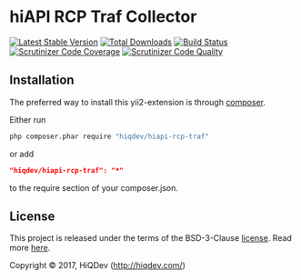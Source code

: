 # hiAPI RCP Traf Collector

[![Latest Stable Version](https://poser.pugx.org/hiqdev/hiapi-rcp-traf/v/stable)](https://packagist.org/packages/hiqdev/hiapi-rcp-traf)
[![Total Downloads](https://poser.pugx.org/hiqdev/hiapi-rcp-traf/downloads)](https://packagist.org/packages/hiqdev/hiapi-rcp-traf)
[![Build Status](https://img.shields.io/travis/hiqdev/hiapi-rcp-traf.svg)](https://travis-ci.org/hiqdev/hiapi-rcp-traf)
[![Scrutinizer Code Coverage](https://img.shields.io/scrutinizer/coverage/g/hiqdev/hiapi-rcp-traf.svg)](https://scrutinizer-ci.com/g/hiqdev/hiapi-rcp-traf/)
[![Scrutinizer Code Quality](https://img.shields.io/scrutinizer/g/hiqdev/hiapi-rcp-traf.svg)](https://scrutinizer-ci.com/g/hiqdev/hiapi-rcp-traf/)

## Installation

The preferred way to install this yii2-extension is through [composer](http://getcomposer.org/download/).

Either run

```sh
php composer.phar require "hiqdev/hiapi-rcp-traf"
```

or add

```json
"hiqdev/hiapi-rcp-traf": "*"
```

to the require section of your composer.json.

## License

This project is released under the terms of the BSD-3-Clause [license](LICENSE).
Read more [here](http://choosealicense.com/licenses/bsd-3-clause).

Copyright © 2017, HiQDev (http://hiqdev.com/)
